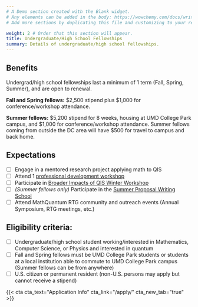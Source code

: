 ```yaml
---
# A Demo section created with the Blank widget.
# Any elements can be added in the body: https://wowchemy.com/docs/writing-markdown-latex/
# Add more sections by duplicating this file and customizing to your requirements.

weight: 2 # Order that this section will appear.
title: Undergraduate/High School Fellowships
summary: Details of undergraduate/high school fellowships.
---
```

## Benefits

Undergrad/high school fellowships last a minimum of 1 term (Fall, Spring, Summer), and are open to renewal.

**Fall and Spring fellows:** $2,500 stipend plus $1,000 for conference/workshop attendance.

**Summer fellows:** $5,200 stipend for 8 weeks, housing at UMD College Park campus, and $1,000 for conference/workshop attendance. Summer fellows coming from outside the DC area will have $500 for travel to campus and back home.

## Expectations
- [ ] Engage in a mentored research project applying math to QIS
- [ ] Attend 1 [professional development workshop](/trainingcomponents/prof-dev-workshops/)
- [ ] Participate in [Broader Impacts of QIS Winter Workshop](/trainingcomponents/winter-bi-workshop/)
- [ ] _(Summer fellows only)_ Participate in the [Summer Proposal Writing School](/trainingcomponents/summer-proposal-school/)
- [ ] Attend MathQuantum RTG community and outreach events (Annual Symposium, RTG meetings, etc.)

## Eligibility criteria:
- [ ] Undergraduate/high school student working/interested in Mathematics, Computer Science, or Physics and interested in quantum
- [ ] Fall and Spring fellows must be UMD College Park students or students at a local institution able to commute to UMD College Park campus (Summer fellows can be from anywhere)
- [ ] U.S. citizen or permanent resident (non-U.S. persons may apply but cannot receive a stipend)

{{< cta cta_text="Application Info" cta_link="/apply/" cta_new_tab="true" >}}
